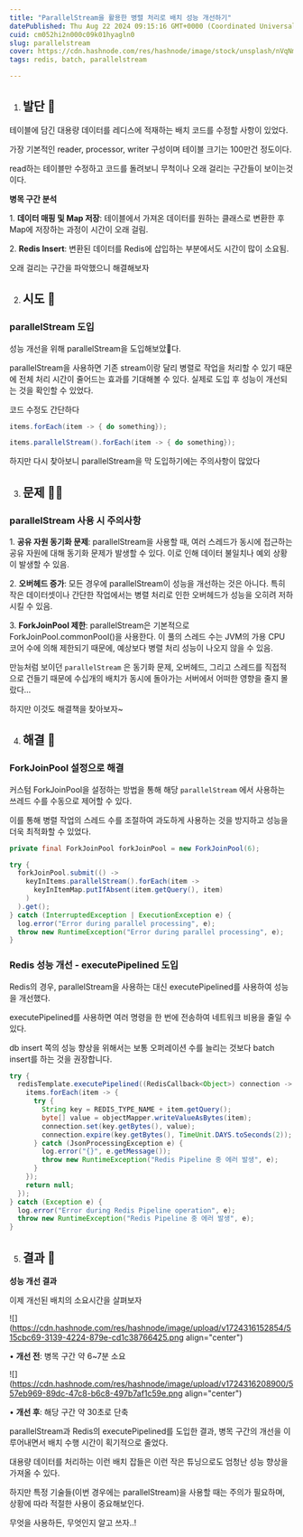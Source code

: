 ```yaml
---
title: "ParallelStream을 활용한 병렬 처리로 배치 성능 개선하기"
datePublished: Thu Aug 22 2024 09:15:16 GMT+0000 (Coordinated Universal Time)
cuid: cm052hi2n000c09k01hyagln0
slug: parallelstream
cover: https://cdn.hashnode.com/res/hashnode/image/stock/unsplash/nVqNmnAWz3A/upload/ed0307db8ba5cf243a9fc3890287d2a5.jpeg
tags: redis, batch, parallelstream

---
```


1. ## 발단 👣
    

테이블에 담긴 대용량 데이터를 레디스에 적재하는 배치 코드를 수정할 사항이 있었다.

가장 기본적인 reader, processor, writer 구성이며 테이블 크기는 100만건 정도이다.

read하는 테이블만 수정하고 코드를 돌려보니 무척이나 오래 걸리는 구간들이 보이는것이다.

**병목 구간 분석**

1\. **데이터 매핑 및 Map 저장**: 테이블에서 가져온 데이터를 원하는 클래스로 변환한 후 Map에 저장하는 과정이 시간이 오래 걸림.

2\. **Redis Insert**: 변환된 데이터를 Redis에 삽입하는 부분에서도 시간이 많이 소요됨.

오래 걸리는 구간을 파악했으니 해결해보자

2. ## 시도 🤔
    

### **parallelStream 도입**

성능 개선을 위해 parallelStream을 도입해보았다.

parallelStream을 사용하면 기존 stream이랑 달리 병렬로 작업을 처리할 수 있기 때문에 전체 처리 시간이 줄어드는 효과를 기대해볼 수 있다. 실제로 도입 후 성능이 개선되는 것을 확인할 수 있었다.

코드 수정도 간단하다

```java
items.forEach(item -> { do something});

items.parallelStream().forEach(item -> { do something});
```

하지만 다시 찾아보니 parallelStream을 막 도입하기에는 주의사항이 많았다

3. ## 문제 😵‍💫
    

### **parallelStream 사용 시 주의사항**

1\. **공유 자원 동기화 문제**: parallelStream을 사용할 때, 여러 스레드가 동시에 접근하는 공유 자원에 대해 동기화 문제가 발생할 수 있다. 이로 인해 데이터 불일치나 예외 상황이 발생할 수 있음.

2\. **오버헤드 증가**: 모든 경우에 parallelStream이 성능을 개선하는 것은 아니다. 특히 작은 데이터셋이나 간단한 작업에서는 병렬 처리로 인한 오버헤드가 성능을 오히려 저하시킬 수 있음.

3\. **ForkJoinPool 제한**: parallelStream은 기본적으로 ForkJoinPool.commonPool()을 사용한다. 이 풀의 스레드 수는 JVM의 가용 CPU 코어 수에 의해 제한되기 때문에, 예상보다 병렬 처리 성능이 나오지 않을 수 있음.

만능처럼 보이던 `parallelStream` 은 동기화 문제, 오버헤드, 그리고 스레드를 직접적으로 건들기 때문에 수십개의 배치가 동시에 돌아가는 서버에서 어떠한 영향을 줄지 몰랐다...

하지만 이것도 해결책을 찾아보자~

4. ## 해결 🤩
    

### **ForkJoinPool 설정으로 해결**

커스텀 ForkJoinPool을 설정하는 방법을 통해 해당 `parallelStream` 에서 사용하는 쓰레드 수를 수동으로 제어할 수 있다.

이를 통해 병렬 작업의 스레드 수를 조절하여 과도하게 사용하는 것을 방지하고 성능을 더욱 최적화할 수 있었다.

```java
private final ForkJoinPool forkJoinPool = new ForkJoinPool(6);

try {
  forkJoinPool.submit(() ->
    keyInItems.parallelStream().forEach(item ->
      keyInItemMap.putIfAbsent(item.getQuery(), item)
    )
  ).get();
} catch (InterruptedException | ExecutionException e) {
  log.error("Error during parallel processing", e);
  throw new RuntimeException("Error during parallel processing", e);
}
```

### **Redis 성능 개선 - executePipelined 도입**

Redis의 경우, parallelStream을 사용하는 대신 executePipelined를 사용하여 성능을 개선했다.

executePipelined를 사용하면 여러 명령을 한 번에 전송하여 네트워크 비용을 줄일 수 있다.

db insert 쪽의 성능 향상을 위해서는 보통 오퍼레이션 수를 늘리는 것보다 batch insert를 하는 것을 권장합니다.

```java
try {
  redisTemplate.executePipelined((RedisCallback<Object>) connection -> {
    items.forEach(item -> {
      try {
        String key = REDIS_TYPE_NAME + item.getQuery();
        byte[] value = objectMapper.writeValueAsBytes(item);
        connection.set(key.getBytes(), value);
        connection.expire(key.getBytes(), TimeUnit.DAYS.toSeconds(2));
      } catch (JsonProcessingException e) {
        log.error("{}", e.getMessage());
        throw new RuntimeException("Redis Pipeline 중 에러 발생", e);
      }
    });
    return null;
  });
} catch (Exception e) {
  log.error("Error during Redis Pipeline operation", e);
  throw new RuntimeException("Redis Pipeline 중 에러 발생", e);
}
```

5. ## 결과 🤝
    

**성능 개선 결과**

이제 개선된 배치의 소요시간을 살펴보자

![](https://cdn.hashnode.com/res/hashnode/image/upload/v1724316152854/515cbc69-3139-4224-879e-cd1c38766425.png align="center")

• **개선 전**: 병목 구간 약 6~7분 소요

![](https://cdn.hashnode.com/res/hashnode/image/upload/v1724316208900/557eb969-89dc-47c8-b6c8-497b7af1c59e.png align="center")

• **개선 후**: 해당 구간 약 30초로 단축

parallelStream과 Redis의 executePipelined를 도입한 결과, 병목 구간의 개선을 이루어내면서 배치 수행 시간이 획기적으로 줄었다.

대용량 데이터를 처리하는 이런 배치 잡들은 이런 작은 튜닝으로도 엄청난 성능 향상을 가져올 수 있다.

하지만 특정 기술들(이번 경우에는 parallelStream)을 사용할 때는 주의가 필요하며, 상황에 따라 적절한 사용이 중요해보인다.

무엇을 사용하든, 무엇인지 알고 쓰자..!
